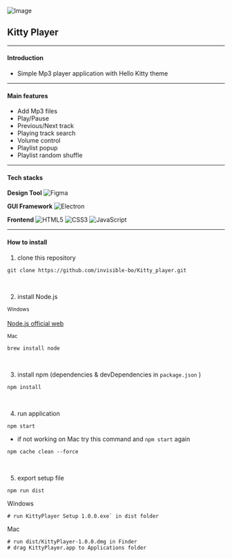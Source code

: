 ![Image](https://github.com/user-attachments/assets/f02b1644-0a63-4752-a86f-edd650bad688)
## Kitty Player
---


#### Introduction

- Simple Mp3 player application with Hello Kitty theme

---
#### Main features
- Add Mp3 files
- Play/Pause
- Previous/Next track 
- Playing track search
- Volume control
- Playlist popup
- Playlist random shuffle

---
#### Tech stacks  

**Design Tool**
![Figma](https://img.shields.io/badge/figma-%23F24E1E.svg?style=for-the-badge&logo=figma&logoColor=white)


**GUI Framework**
![Electron](https://img.shields.io/badge/electron-%2347848F.svg?style=for-the-badge&logo=electron&logoColor=white)


**Frontend**
![HTML5](https://img.shields.io/badge/html5-%23E34F26.svg?style=for-the-badge&logo=html5&logoColor=white)&nbsp;![CSS3](https://img.shields.io/badge/css3-%231572B6.svg?style=for-the-badge&logo=css3&logoColor=white)&nbsp;![JavaScript](https://img.shields.io/badge/javascript-%23323330.svg?style=for-the-badge&logo=javascript&logoColor=%23F7DF1E)

---
#### How to install  
1. clone this repository  


```
git clone https://github.com/invisible-bo/Kitty_player.git
```  
<br>  

2. install Node.js
 
<small>Windows</small><br>  
[Node.js official web](https://nodejs.org/ko)  

  
<small>Mac</small>
```
brew install node
```
<br>  

3. install npm (dependencies & devDependencies in `package.json` )
```
npm install
```
<br>  

4. run application
```
npm start
```  
- if not working on Mac try this command and `npm start` again
```
npm cache clean --force
```


<br>

5. export setup file 
```
npm run dist
```

Windows<br>
```
# run KittyPlayer Setup 1.0.0.exe` in dist folder  
```

Mac
```
# run dist/KittyPlayer-1.0.0.dmg in Finder
# drag KittyPlayer.app to Applications folder 
```